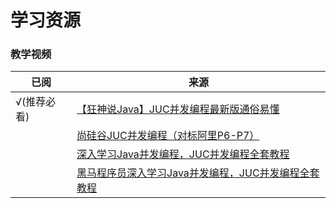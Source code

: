 # 学习资源

### 教学视频

| 已阅      | 来源                                                                           |
|---------|------------------------------------------------------------------------------|
| √(推荐必看) | [【狂神说Java】JUC并发编程最新版通俗易懂](https://www.bilibili.com/video/BV1B7411L7tE)       |
|         | [尚硅谷JUC并发编程（对标阿里P6-P7）](https://www.bilibili.com/video/BV1ar4y1x727)         |
|         | [深入学习Java并发编程，JUC并发编程全套教程](https://www.bilibili.com/video/BV1ha4y1N74m)      |
|         | [黑马程序员深入学习Java并发编程，JUC并发编程全套教程](https://www.bilibili.com/video/BV16J411h7Rd) |


